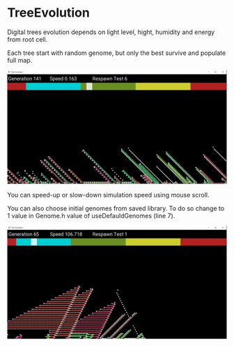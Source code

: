 # TreeEvolution


Digital trees evolution depends on light level, hight, humidity and energy from root cell.

Each tree start with random genome, but only the best survive and populate full map.

![plot](./image1.png)

You can speed-up or slow-down simulation speed using mouse scroll.

You can also choose initial genomes from saved library. To do so change to 1 value in Genome.h value of useDefauldGenomes (line 7).

![plot](./image2.png)
